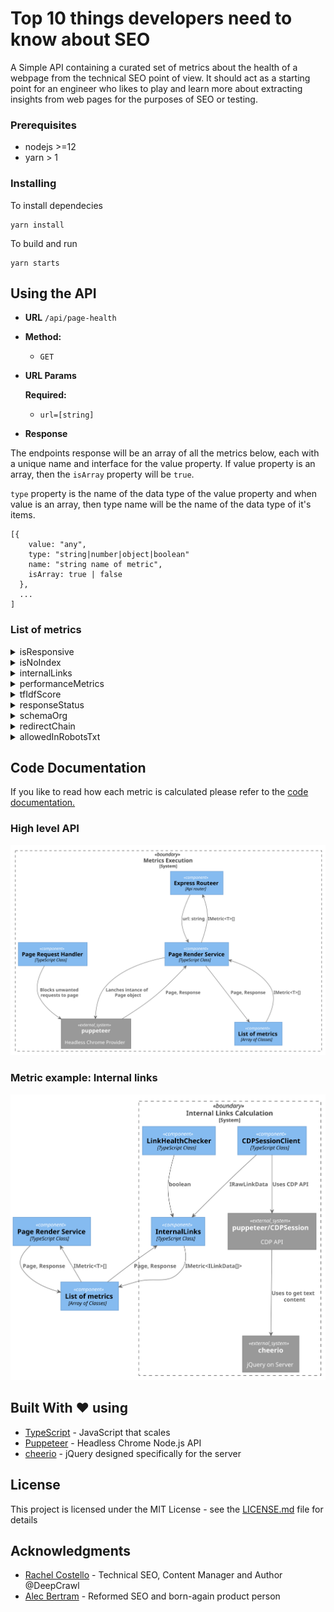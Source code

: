 # Top 10 things developers need to know about SEO

A Simple API containing a curated set of metrics about the health of a webpage from the technical SEO point of view. It should act as a starting point for an engineer who likes to play and learn more about extracting insights from web pages for the purposes of SEO or testing.

### Prerequisites

- nodejs >=12
- yarn > 1

### Installing

To install dependecies

```
yarn install
```

To build and run

```
yarn starts
```

## Using the API

- **URL**
  `/api/page-health`

- **Method:**

  - `GET`

- **URL Params**

  **Required:**

  - `url=[string]`

- **Response**

The endpoints response will be an array of all the metrics below, each with a unique name and interface for the value property. If value property is an array, then the `isArray` property will be `true`.

`type` property is the name of the data type of the value property and when value is an array, then type name will be the name of the data type of it's items.

```
[{
    value: "any",
    type: "string|number|object|boolean"
    name: "string name of metric",
    isArray: true | false
  },
  ...
]
```

### List of metrics

<details>
<summary>isResponsive</summary>
<p>

```
{
  "value": true | false,
  "type": "boolean",
  "name": "isResponsive",
  "isArray": false
}
```

</p>
</details>

<details>
<summary>isNoIndex</summary>
<p>

```
{
  "value": true | false,
  "type": "boolean",
  "name": "isNoIndex",
  "isArray": false
}
```

</p>
</details>

<details>
<summary>internalLinks</summary>
<p>

```
{
  value: [{
    href: "https://stackoverflow.com",
    listeners: [{
      type: "click",
      useCapture: false,
      passive: false,
      once: false,
      scriptId: "12",
      lineNumber: 2,
      columnNumber: 9085
    }],
    text: " Stack Overflow ",
    healthy: true
  }],
  type: "object",
  name: "internalLinks",
  isArray: true
}
```

</p>
</details>

<details>
<summary>performanceMetrics</summary>
<p>

```
{
  value: [{
      name: "first-paint",
      entryType: "paint",
      startTime: 1171.500000054948,
      duration: 0
    },
    {
      name: "first-contentful-paint",
      entryType: "paint",
      startTime: 1171.500000054948,
      duration: 0
    }
  ],
  type: "object",
  name: "internalLinks",
  isArray: true
}
```

PerformanceEntry: https://developer.mozilla.org/en-US/docs/Web/API/PerformanceEntry

</p>
</details>

<details>
<summary>tfIdfScore</summary>
<p>

```
{
  value: [{
      term: "http",
      tf: 22,
      idf: 0.3068528194400547,
      tfidf: 6.750762027681204
    },
    {
      term: "request",
      tf: 22,
      idf: 0.3068528194400547,
      tfidf: 6.750762027681204
    },
    {
      term: "status",
      tf: 19,
      idf: 0.3068528194400547,
      tfidf: 5.830203569361039
    }
  ],
  type: "object",
  name: "internalLinks",
  isArray: true
}
```

tfIdfTerm: https://github.com/NaturalNode/natural#tf-idf

</p>
</details>

<details>
<summary>responseStatus</summary>
<p>

```
{
  "value": 200,
  "type": "number",
  "name": "responseStatus",
  "isArray": false
}
```

</p>
</details>

<details>
<summary>schemaOrg</summary>
<p>

```
{
  value: {
    "microdata": {
      "Product": [
        {
          "@context": "http://schema.org/",
          "@type": "Product",
          "brand": "ACME",
          "name": "Executive Anvil",
          "image": "anvil_executive.jpg",
          "description": "Sleeker than ACME's Classic Anvil, the\n    Executive Anvil is perfect for the business traveler\n    looking for something to drop from a height.",
          "mpn": "925872",
          "aggregateRating": {
            "@context": "http://schema.org/",
            "@type": "AggregateRating",
            "ratingValue": "4.4",
            "reviewCount": "89"
          },
          "offers": {
            "@context": "http://schema.org/",
            "@type": "Offer",
            "priceCurrency": "USD",
            "price": "119.99",
            "priceValidUntil": "5 November!",
            "seller": {
              "@context": "http://schema.org/",
              "@type": "Organization",
              "name": "Executive Objects"
            },
            "itemCondition": "http://schema.org/UsedCondition",
            "availability": "http://schema.org/InStock"
          }
        }
      ]
    },
    "rdfa": {},
    "jsonld": {},
    "metatags": {
      "priceCurrency": [
        "USD",
        "USD"
      ]
    }
  },
  type: "object",
  name: "schemaOrg",
  isArray: false
}
```

</p>
</details>

<details>
<summary>redirectChain</summary>
<p>

```
{
  value: [{
    url: "https://stackoverflow.com/questions/3290182/rest-http-status-codes-for-failed-validation-or-invalid-duplicate",
    status: 200,
    isRedirect: false
  }]
  type: "object",
  name: "redirectChain",
  isArray: true
}
```

</p>
</details>

<details>
<summary>allowedInRobotsTxt</summary>
<p>

```
  {
    value: {
      isAllowed: true,
      matchedAtLine: 68
    },
    type: "object",
    name: "allowedInRobotsTxt",
    isArray: false
  }
```

</p>
</details>

## Code Documentation

If you like to read how each metric is calculated please refer to the [code documentation.](https://ali-habibzadeh.github.io/top10-seo-list-for-developers/)

### High level API

![High level API](designs/out/designs/high-level-api.svg)

### Metric example: Internal links

![High level API](designs/out/designs/metrics/internal-links.svg)

## Built With ❤️ using

- [TypeScript](https://www.typescriptlang.org/) - JavaScript that scales
- [Puppeteer](https://github.com/GoogleChrome/puppeteer) - Headless Chrome Node.js API
- [cheerio](https://github.com/cheeriojs/cheerio) - jQuery designed specifically for the server

## License

This project is licensed under the MIT License - see the [LICENSE.md](LICENSE.md) file for details

## Acknowledgments

- [Rachel Costello](https://twitter.com/rachellcostello) - Technical SEO, Content Manager and Author @DeepCrawl
- [Alec Bertram](https://twitter.com/KiwiAlec) - Reformed SEO and born-again product person
